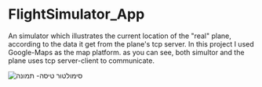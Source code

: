 # FlightSimulator_App

An simulator which illustrates the current location of the "real" plane, according to the data it get from the plane's tcp server.
In this project I used Google-Maps as the map platform. as you can see, both simultor and the plane uses tcp server-client to communicate.

![סימולטור טיסה- תמונה](https://user-images.githubusercontent.com/59335973/88055370-89ab5b00-cb67-11ea-8db7-1333aa2cf0df.jpg)

